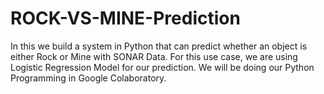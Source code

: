 # ROCK-VS-MINE-Prediction

In this we build a system in Python that can predict whether an object is either Rock or Mine with SONAR Data. For this use case, we are using Logistic Regression Model for our prediction. 
We will be doing our Python Programming in Google Colaboratory. 

